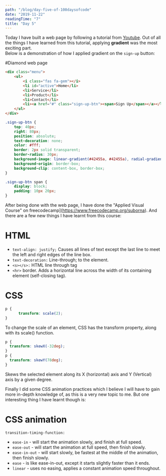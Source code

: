 ```yaml
---
path: "/blog/day-five-of-100daysofcode"
date: "2019-11-22"
readingTime: "7"
title: "Day 5"
---
```

Today I have built a web page by following a tutorial from [Youtube](https://www.youtube.com/watch?v=-2LtZRi6Q0s&t=106s). Out of all the things I have learned from this tutorial, applying **gradient** was the most exciting part. </br>
Below is a demonstration of how I applied gradient on the `sign-up` button: 

#Diamond web page

``` html
<div class="menu">  
    <ul>
        <i class="fas fa-gem"></i>
        <li id="active">Home</li>
        <li>Service</li>
        <li>Product</li>
        <li>Contact</li>
        <li><a href="#" class="sign-up-btn"><span>Sign Up</span></a></li>
    </ul>
</div>
```

```` css
.sign-up-btn {
    top: 40px;
    right: 80px;
    position: absolute;
    text-decoration: none;
    color: #fff;
    border: 2px solid transparent;
    border-radius: 30px;
    background-image: linear-gradient(#42455a, #42455a), radial-gradient(circle at top left, #fd00da, #19d7f8);
    background-origin: border-box;
    background-clip: content-box, border-box;
}

.sign-up-btn span {
    display: block;
    padding: 10px 20px;
}

````

After being done with the web page, I have done the "Applied Visual Course" on freecodecamp](https://www.freecodecamp.org/suborna). And there are a few new things I have learnt from this course: 

# HTML

- `text-align: justify;` Causes all lines of text except the last line to meet the left and right edges of the line box.
- `text-decoration:` Line-through; to the element. </br>
- `<s></s>:` HTML line through tag
- `<hr>` border. Adds a horizontal line across the width of its containing element (self-closing tag).

# CSS

``` css
p {
      transform: scale(2);
}
```
To change the scale of an element, CSS has the transform property, along with its scale() function. 

``` css
p {
  transform: skewX(-32deg);
}
p {
  transform: skewY(78deg);
}
```
Skews the selected element along its X (horizontal) axis and Y (Vertical) axis by a given degree.

Finally I did some CSS animation practices which I believe I will have to gain more in-depth knowledge of, as this is a very new topic to me. But one interesting thing I have learnt though is: 

# CSS animation

`transition-timing-function:`
- `ease-in` - will start the animation slowly, and finish at full speed.
- `ease-out` -  will start the animation at full speed, then finish slowly.
- `ease-in-out` - will start slowly, be fastest at the middle of the animation, then finish slowly.
- `ease` -  is like ease-in-out, except it starts slightly faster than it ends.
- `linear` - uses no easing, applies a constant animation speed throughout.